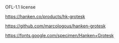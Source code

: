 OFL-1.1 license 

https://hanken.co/products/hk-grotesk

https://github.com/marcologous/hanken-grotesk

https://fonts.google.com/specimen/Hanken+Grotesk


